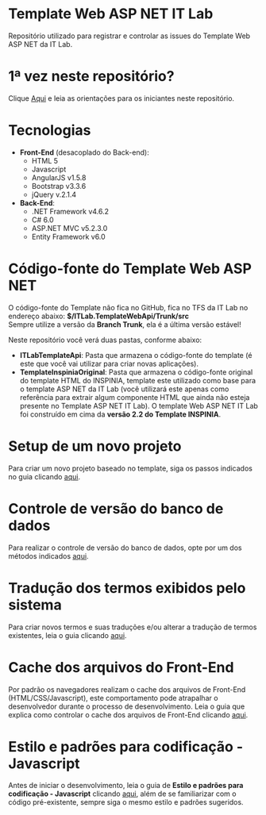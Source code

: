 # Template Web ASP NET IT Lab
Repositório utilizado para registrar e controlar as issues do Template Web ASP NET da IT Lab.

# 1ª vez neste repositório?
Clique [Aqui](Welcome.md) e leia as orientações para os iniciantes neste repositório.

# Tecnologias
* **Front-End** (desacoplado do Back-end):
    * HTML 5
    * Javascript
    * AngularJS v1.5.8
    * Bootstrap v3.3.6
    * jQuery v.2.1.4
* **Back-End**:
    * .NET Framework v4.6.2
    * C# 6.0
    * ASP.NET MVC v5.2.3.0
    * Entity Framework v6.0

# Código-fonte do Template Web ASP NET
O código-fonte do Template não fica no GitHub, fica no TFS da IT Lab no endereço abaixo:
    __$/ITLab.TemplateWebApi/Trunk/src__<br>
Sempre utilize a versão da **Branch Trunk**, ela é a última versão estável!

Neste repositório você verá duas pastas, conforme abaixo:
* **ITLabTemplateApi**: Pasta que armazena o código-fonte do template (é este que você vai utilizar para criar novas aplicações).
* **TemplateInspiniaOriginal**: Pasta que armazena o código-fonte original do template HTML do INSPINIA, template este utilizado como base para o template ASP NET da IT Lab (você utilizará este apenas como referência para extrair algum componente HTML que ainda não esteja presente no Template ASP NET IT Lab). O template Web ASP NET IT Lab foi construído em cima da **versão 2.2 do Template INSPINIA**.

# Setup de um novo projeto
Para criar um novo projeto baseado no template, siga os passos indicados no guia clicando [aqui](Setup-New-Project.md).

# Controle de versão do banco de dados
Para realizar o controle de versão do banco de dados, opte por um dos métodos indicados [aqui](DataBase-Version-Control.md).

# Tradução dos termos exibidos pelo sistema
Para criar novos termos e suas traduções e/ou alterar a tradução de termos existentes, leia o guia clicando [aqui](Dictionary.md).

# Cache dos arquivos do Front-End
Por padrão os navegadores realizam o cache dos arquivos de Front-End (HTML/CSS/Javascript), este comportamento pode atrapalhar o desenvolvedor durante o processo de desenvolvimento.
Leia o guia que explica como controlar o cache dos arquivos de Front-End clicando [aqui](FrontEnd-Cache.md).

# Estilo e padrões para codificação - Javascript
Antes de iniciar o desenvolvimento, leia o guia de **Estilo e padrões para codificação - Javascript** clicando [aqui](patterns/Javascript.md), além de se familiarizar com o código pré-existente, sempre siga o mesmo estilo e padrões sugeridos.
